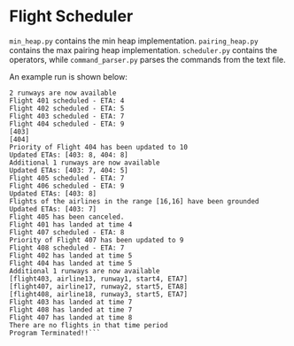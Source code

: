 # Flight Scheduler

`min_heap.py` contains the min heap implementation. `pairing_heap.py` contains the max pairing heap implementation. `scheduler.py` contains the operators, while `command_parser.py` parses the commands from the text file.

An example run is shown below:
```$ python3 command_parser.py input1.txt
2 runways are now available
Flight 401 scheduled - ETA: 4
Flight 402 scheduled - ETA: 5
Flight 403 scheduled - ETA: 7
Flight 404 scheduled - ETA: 9
[403]
[404]
Priority of Flight 404 has been updated to 10
Updated ETAs: [403: 8, 404: 8]
Additional 1 runways are now available
Updated ETAs: [403: 7, 404: 5]
Flight 405 scheduled - ETA: 7
Flight 406 scheduled - ETA: 9
Updated ETAs: [403: 8]
Flights of the airlines in the range [16,16] have been grounded
Updated ETAs: [403: 7]
Flight 405 has been canceled.
Flight 401 has landed at time 4
Flight 407 scheduled - ETA: 8
Priority of Flight 407 has been updated to 9
Flight 408 scheduled - ETA: 7
Flight 402 has landed at time 5
Flight 404 has landed at time 5
Additional 1 runways are now available
[flight403, airline13, runway1, start4, ETA7]
[flight407, airline17, runway2, start5, ETA8]
[flight408, airline18, runway3, start5, ETA7]
Flight 403 has landed at time 7
Flight 408 has landed at time 7
Flight 407 has landed at time 8
There are no flights in that time period
Program Terminated!!```